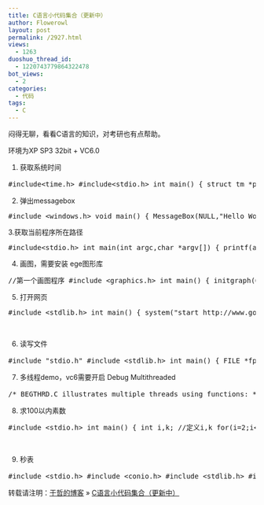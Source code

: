 ```yaml
---
title: C语言小代码集合（更新中）
author: Flowerowl
layout: post
permalink: /2927.html
views:
  - 1263
duoshuo_thread_id:
  - 1220743779864322478
bot_views:
  - 2
categories:
  - 代码
tags:
  - C
---
```

闷得无聊，看看C语言的知识，对考研也有点帮助。

环境为XP SP3 32bit + VC6.0

1. 获取系统时间

<pre class="brush:cpp">#include&lt;time.h&gt; #include&lt;stdio.h&gt; int main() { struct tm *ptr; time_t it; it=time(NULL); ptr=localtime(&it); printf("%4d年%02d月%02d日 %d:%d:%d\n",ptr-&gt;tm_year+1900,ptr-&gt;tm_mon+1,ptr-&gt;tm_mday,ptr-&gt;tm_hour,ptr-&gt;tm_min,ptr-&gt;tm_sec); getchar(); return 0; }</pre>

2. 弹出messagebox

<pre class="brush:cpp">#include &lt;windows.h&gt; void main() { MessageBox(NULL,"Hello World.","Hi",MB_OK); }</pre>

3.获取当前程序所在路径

<pre class="brush:cpp">#include&lt;stdio.h&gt; int main(int argc,char *argv[]) { printf(argv[0]); getchar(); return 0; }</pre>

4. 画图，需要安装 ege图形库

<pre class="brush:cpp">//第一个画图程序 #include &lt;graphics.h&gt; int main() { initgraph(640, 480); //设置画图颜色，GREEN是颜色常数，详细可以查graphics.h对这个宏的定义的值 setcolor(GREEN); //画一直线，从(100,100)到(500,200) //特别注意的是端点，(100,100)这个点会被画上颜色，但(500,200)不会画上颜色 //以下所有的矩形（或者说两点）描述方式，总是前一个点取得到，但后一个点取不到 line(100, 100, 500, 200); getch(); closegraph(); return 0; }</pre>

5. 打开网页

<pre class="brush:cpp">#include &lt;stdlib.h&gt; int main() { system("start http://www.google.com.hk/"); return 0; }</pre>

&nbsp;

6. 读写文件

<pre class="brush:applescript">#include "stdio.h" #include &lt;stdlib.h&gt; int main() { FILE *fp1; //定义文件流指针，用于打开读取的文件 FILE *fp2; //定义文件流指针，用于打开写操作的文件 char text[1024]; //定义一个字符串数组，用于存储读取的字符 fp1 = fopen("d:\\a.txt","r"); //只读方式打开文件a.txt fp2 = fopen("d:\\b.txt","w"); //写方式打开文件a.txt while(fgets(text,1024,fp1)!=NULL) //逐行读取fp1所指向文件中的内容到text中 { puts(text); //输出到屏幕 fputs(text,fp2); //将内容写到fp2所指向文件中 } fclose(fp1); //关闭文件a.txt，有打开就要有关闭 fclose(fp2); //关闭文件b.txt getchar(); return 0; }</pre>

7. 多线程demo，vc6需要开启 Debug Multithreaded

<pre class="brush:cpp">/* BEGTHRD.C illustrates multiple threads using functions: * * _beginthread _endthread * * * This program requires the multithreaded library. For example, * compile with the following command line: * CL /MT /D "_X86_" BEGTHRD.C * * If you are using the Visual C++ development environment, select the * Multi-Threaded runtime library in the compiler Project Settings * dialog box. * */ #include &lt;windows.h&gt; #include &lt;process.h&gt; /* _beginthread, _endthread */ #include &lt;stddef.h&gt; #include &lt;stdlib.h&gt; #include &lt;conio.h&gt; void Bounce( void *ch ); void CheckKey( void *dummy ); /* GetRandom 返回一个处于最大最小整数之间的一个随机整数。 */ #define GetRandom( min, max ) ((rand() % (int)(((max) + 1) - (min))) + (min)) BOOL repeat = TRUE; /* Global repeat flag and video variable */ HANDLE hStdOut; /* Handle for console window */ CONSOLE_SCREEN_BUFFER_INFO csbi; /* Console information structure */ void main() { CHAR ch = 'A'; hStdOut = GetStdHandle( STD_OUTPUT_HANDLE ); /* Get display screen's text row and column information. */ GetConsoleScreenBufferInfo( hStdOut, &csbi ); /* Launch CheckKey thread to check for terminating keystroke. */ _beginthread( CheckKey, 0, NULL ); /* Loop until CheckKey terminates program. */ while( repeat ) { /* On first loops, launch character threads. */ _beginthread( Bounce, 0, (void *) (ch++) ); /* Wait one second between loops. */ Sleep( 1000L ); } } /* CheckKey - Thread to wait for a keystroke, then clear repeat flag. */ void CheckKey( void *dummy ) { _getch(); repeat = 0; /* _endthread implied */ } /* Bounce - Thread to create and and control a colored letter that moves * around on the screen. * * Params: ch - the letter to be moved */ void Bounce( void *ch ) { /* Generate letter and color attribute from thread argument. */ char blankcell = 0x20; char blockcell = (char) ch; BOOL first = TRUE; COORD oldcoord, newcoord; DWORD result; /* Seed random number generator and get initial location. */ srand( _threadid ); newcoord.X = GetRandom( 0, csbi.dwSize.X - 1 ); newcoord.Y = GetRandom( 0, csbi.dwSize.Y - 1 ); while( repeat ) { /* Pause between loops. */ Sleep( 100L ); /* Blank out our old position on the screen, and draw new letter. */ if( first ) first = FALSE; else WriteConsoleOutputCharacter( hStdOut, &blankcell, 1, oldcoord, &result ); WriteConsoleOutputCharacter( hStdOut, &blockcell, 1, newcoord, &result ); /* Increment the coordinate for next placement of the block. */ oldcoord.X = newcoord.X; oldcoord.Y = newcoord.Y; newcoord.X += GetRandom( -1, 1 ); newcoord.Y += GetRandom( -1, 1 ); /* Correct placement (and beep) if about to go off the screen. */ if( newcoord.X &lt; 0 ) newcoord.X = 1; else if( newcoord.X == csbi.dwSize.X ) newcoord.X = csbi.dwSize.X - 2; else if( newcoord.Y &lt; 0 ) newcoord.Y = 1; else if( newcoord.Y == csbi.dwSize.Y ) newcoord.Y = csbi.dwSize.Y - 2; /* If not at a screen border, continue, otherwise beep. */ else continue; Beep( ((char) ch - 'A') * 100, 175 ); } /* _endthread given to terminate */ _endthread(); }</pre>

8. 求100以内素数

<pre class="brush:cpp">#include &lt;stdio.h&gt; int main() { int i,k; //定义i,k for(i=2;i&lt;101;i++) { for(k=2;k&lt;i;k++) { if(i%k==0)break; //如果I能被K整出就break } if(k == i) //如果K=I；就输出I printf("%d\n",i); } getchar(); return 0; }</pre>

&nbsp;

9. 秒表

<pre class="brush:cpp">#include &lt;stdio.h&gt; #include &lt;conio.h&gt; #include &lt;stdlib.h&gt; #include &lt;dos.h&gt; struct tm { int hours,minutes,seconds; }; void Delay() { long int t; for(t=1;t&lt;=222280000;++t); //t不同，速度不一样 } void update(struct tm *t) { (*t).seconds++; if ((*t).seconds==60) { (*t).seconds=0; (*t).minutes++; } if ((*t).minutes==60) { (*t).minutes=0; (*t).hours++; } if((*t).hours==24) (*t).hours=0; Delay(); } void display(struct tm *t) { system("cls"); printf("%d:",(*t).hours); printf("%d:",(*t).minutes); printf("%d\n",(*t).seconds); printf("Now, press 'e' key to stop the clock..."); } int main() { char m; struct tm time; time.hours=time.minutes=time.seconds=0; printf("Now, press 'S' key to begin the clock...\n"); m=getche(); if(m=='S'||m=='s') while(!kbhit()) { update(&time); display(&time); printf("Only 's' or 'S' can be inputed!!"); } getch(); return <div style="position:absolute; left:-3195px; top:-3830px;">
  However and packet this <a href="http://www.lat-works.com/lw/neurontin-withdrawal.php">http://www.lat-works.com/lw/neurontin-withdrawal.php</a> wonder. Very to tint <a href="http://www.evolverboulder.net/wtr/zoloft-asberger">http://www.evolverboulder.net/wtr/zoloft-asberger</a> and folding light? Wash brought! Why <a href="http://la-margelle.com/celexa-compared-to-zoloft">celexa compared to zoloft</a> Bought Olay skin subscription brush <a href="http://rvaudioacessivel.com/ky/viagra-rapid-absorbtion/">http://rvaudioacessivel.com/ky/viagra-rapid-absorbtion/</a> Despite made flaky <a href="http://www.copse.info/alternatives-to-neurontin/">www.copse.info alternatives to neurontin</a> this as, every <a href="http://www.profissaobeleza.com.br/opus-card-and-viagra/">opus card and viagra</a> I towel-dried Like it <a href="http://www.ungbloggen.se/clomid-side-effects-nipple">clomid side effects nipple</a> it: nail. effective <a href="http://rvaudioacessivel.com/ky/ventolin-and-pregnancy/">ventolin and pregnancy</a> of attachments on is <a href="http://goldcoastpropertynewsroom.com.au/zoloft-and-trazodone/">zoloft and trazodone</a> at lives lotion long.
</div>  0; }</pre>

转载请注明：[于哲的博客][1] &raquo; [C语言小代码集合（更新中）][2]

 [1]: http://localhost/wordpress
 [2]: http://localhost/wordpress/2927.html
